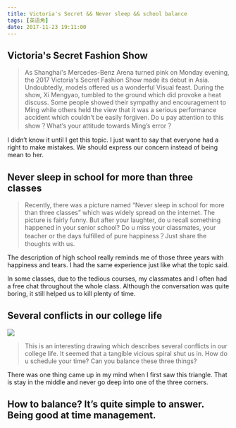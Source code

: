 ```yaml
---
title: Victoria's Secret && Never sleep && school balance
tags: [英语角]
date: 2017-11-23 19:11:00
---
```


## Victoria's Secret Fashion Show

> As Shanghai's Mercedes-Benz Arena turned pink on Monday evening, the 2017 Victoria's Secret Fashion Show made its debut in Asia. Undoubtedly, models offered us a wonderful Visual feast. During the show, Xi Mengyao, tumbled to the ground which did provoke a heat discuss. Some people showed their sympathy and encouragement to Ming while others held the view that it was a serious performance accident which couldn’t be easily forgiven. Do u pay attention to this show？What’s your attitude towards Ming’s  error？

I didn’t know it until I get this topic. I just want to say that everyone had a right to make mistakes. We should express our concern instead of being mean to her.

## Never sleep in school for more than three classes

> Recently, there was a picture named “Never sleep in school for more than three classes” which was widely spread on the internet. The picture is fairly funny. But after your laughter, do u recall something happened in your senior school? Do u miss your classmates, your teacher or the days fulfilled of pure happiness？Just share the thoughts with us.

The description of high school really reminds me of those three years with happiness and tears. I had the same experience just like what the topic said.

In some classes, due to the tedious courses, my classmates and I often had a free chat throughout the whole  class. Although the conversation was quite boring, it still helped us to kill plenty of time.

## Several conflicts in our college life

![](http://mmbiz.qpic.cn/mmbiz_jpg/8EqgicIBULMFyBIcu6FbicCtPmm2Gv3mXXvS9uVOxH1FTCAiaDU3t6GCEvP7pO1FEtws9rlbnUFWa1icebVoowia2PQ/640?wx_fmt=jpeg&tp=webp&wxfrom=5&wx_lazy=1)

> This is an interesting drawing which describes several conflicts in our college life. It seemed that a tangible vicious spiral shut us in. How do u schedule your time? Can you balance these three things?

There was one thing came up in my mind when I first saw this triangle. That is stay in the middle and never go deep into one of the three corners.

How to balance? It’s quite simple to answer. Being good at time management.
---